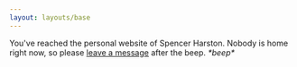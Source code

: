 ```yaml
---
layout: layouts/base
---
```


You've reached the personal website of Spencer Harston. Nobody is home right now, so please [leave a message](https://twitter.com/sphars_) after the beep. _\*beep\*_
